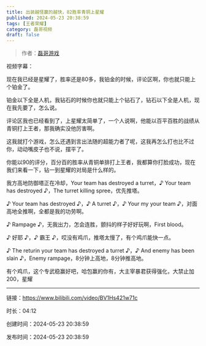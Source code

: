 ```yaml
---
title: 出装越怪赢的越快，82胜率青铜上星耀
published: 2024-05-23 20:38:59
tags: [王者荣耀]
category: 磊哥视频
draft: false
---
```



> 作者：[磊哥游戏](https://space.bilibili.com/268941858)

视频字幕：

现在我已经是星耀了，胜率还是80多，我铂金的时候，评论区啊，你也就只能上个铂金了。

铂金以下全是人机，我钻石的时候你也就只能上个钻石了，钻石以下全是人机，现在我先要了，怎么说。

评论区我也已经看到了，上星耀太简单了，一个人说啊，他能以百平百胜的战绩从青铜打上王者，那我确实没他厉害啊。

这我就打个游戏，怎么还遇到言出法随的超能力者了呢，这我再怎么打也比不过你，动动嘴皮子也不说，摆平了。

你能以90的评分，百分百的胜率从青铜单排打上王者，我都算你打脸成功，现在我们来看一下，钻一到星耀的对局是什么样的。

我方高地防御塔正在冷却，Your team has destroyed a turret，♪ Your team has destroyed ♪，The turret killing spree，优先推塔。

♪ Your team has destroyed ♪，♪ A turret ♪，♪ Your my your team ♪，对面高地全推啊，全都是我的功劳啊。

♪ Rampage ♪，无我出力，怎会连胜，颤抖的样子好好玩啊，First blood。

♪ 好耶 ♪，♪ 霸王 ♪，哎没有鸡爪，推塔太慢了，有个鸡爪能快一点。

♪ The returin your team has destroyed a turret ♪，♪ And enemy has been slain ♪，Enemy rampage，8分钟上高地，8分钟推高地。

有个鸡爪，这个专武稳赢好吧，哈包赢的你有，大主宰暴君获得强化，大禁止加200，星耀

---

链接：https://www.bilibili.com/video/BV1Hs421w71c

时长：04:12

创建时间：2024-05-23 20:38:59

发布时间：2024-05-23 20:38:59

